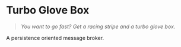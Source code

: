 # Turbo Glove Box
> _You want to go fast? Get a racing stripe and a turbo glove box._

A persistence oriented message broker. 


